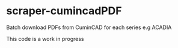# scraper-cumincadPDF
Batch download PDFs from CuminCAD for each series e.g ACADIA

This code is a work in progress
